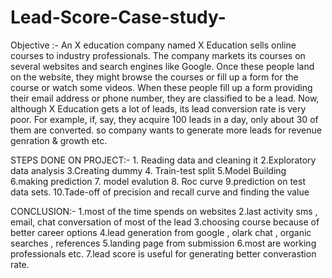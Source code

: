 # Lead-Score-Case-study-

 Objective :-
  An X education company named X Education sells online courses to industry professionals. The company markets its courses on several websites and search engines like Google. Once these people land on the website, they might browse the courses or fill up a form for the course or watch some videos. When these people fill up a form providing their email address or phone number, they are classified to be a lead. Now, although X Education gets a lot of leads, its lead conversion rate is very poor. For example, if, say, they acquire 100 leads in a day, only about 30 of them are converted. so company wants to generate more leads for revenue genration & growth etc.

STEPS DONE ON PROJECT:-
      1. Reading data and cleaning it 
      2.Exploratory data analysis 
      3.Creating dummy 
      4. Train-test split 
      5.Model Building 
      6.making prediction
      7. model evalution
      8. Roc curve 
      9.prediction on test data sets.
      10.Tade-off of precision and recall curve and finding the value
      
 CONCLUSION:-
      1.most of the time spends on websites
      2.last activity sms , email, chat conversation of most of the lead
      3.choosing course because of better career options
      4.lead generation from google , olark chat , organic searches , references
      5.landing page from submission
      6.most are working professionals etc.
      7.lead score is useful for generating better converastion rate.
      
      




